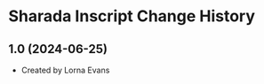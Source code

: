 Sharada Inscript Change History
====================

1.0 (2024-06-25)
----------------
* Created by Lorna Evans
